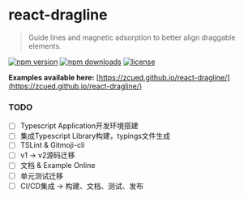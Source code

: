 # react-dragline
> Guide lines and magnetic adsorption to better align draggable elements.

[![npm version](https://img.shields.io/npm/v/react-dragline.svg)](https://www.npmjs.com/package/react-dragline)
[![npm downloads](https://img.shields.io/npm/dt/react-dragline.svg)](https://www.npmjs.com/package/react-dragline)
[![license](https://img.shields.io/npm/l/react-dragline.svg)](https://github.com/zcued/react-dragline/blob/master/LICENSE)


 **Examples available here:** [https://zcued.github.io/react-dragline/](https://zcued.github.io/react-dragline/)

### TODO
- [ ] Typescript Application开发环境搭建
- [ ] 集成Typescript Library构建，typings文件生成
- [ ] TSLint & Gitmoji-cli
- [ ] v1 -> v2源码迁移
- [ ] 文档 & Example Online
- [ ] 单元测试迁移
- [ ] CI/CD集成 -> 构建、文档、测试、发布